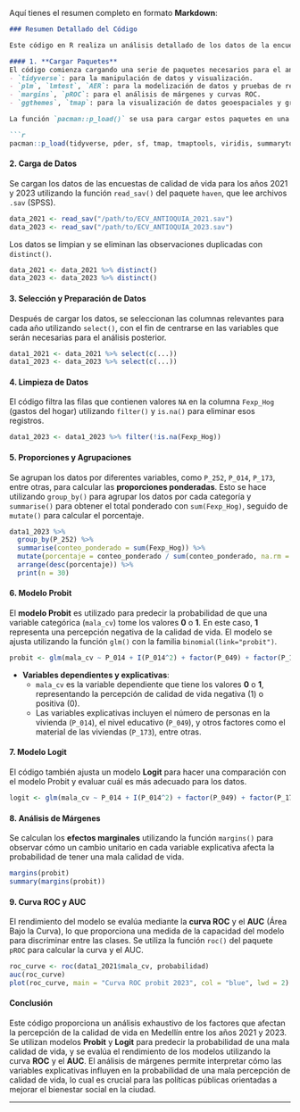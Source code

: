 Aquí tienes el resumen completo en formato **Markdown**:

```markdown
### Resumen Detallado del Código

Este código en R realiza un análisis detallado de los datos de la encuesta de calidad de vida en Medellín para los años 2021 y 2023, centrándose en la percepción de la calidad de vida a nivel de hogares. A continuación, se detalla la estructura del código, las variables utilizadas y el modelo **Probit** implementado.

#### 1. **Cargar Paquetes**  
El código comienza cargando una serie de paquetes necesarios para el análisis, la manipulación de datos, la visualización y la modelización. Algunos de los más relevantes son:
- `tidyverse`: para la manipulación de datos y visualización.
- `plm`, `lmtest`, `AER`: para la modelización de datos y pruebas de regresión.
- `margins`, `pROC`: para el análisis de márgenes y curvas ROC.
- `ggthemes`, `tmap`: para la visualización de datos geoespaciales y gráficos temáticos.

La función `pacman::p_load()` se usa para cargar estos paquetes en una sola línea.

```r
pacman::p_load(tidyverse, pder, sf, tmap, tmaptools, viridis, summarytools, terra, glue, lmtest, zoo, Hmisc, AER, skimr, modelsummary, plm, gt, table1, haven, ggthemes, wesanderson, estimatr, dplyr, sf, rgeoda, tidylog, spatialreg, spdep, readxl, DT, data.table, plotly, lubridate, shinyWidgets, shiny, openxlsx2, openxlsx, tidyr, margins, knitr, pscl, pROC)
```

#### 2. **Carga de Datos**
Se cargan los datos de las encuestas de calidad de vida para los años 2021 y 2023 utilizando la función `read_sav()` del paquete `haven`, que lee archivos `.sav` (SPSS).

```r
data_2021 <- read_sav("/path/to/ECV_ANTIOQUIA_2021.sav")
data_2023 <- read_sav("/path/to/ECV_ANTIOQUIA_2023.sav")
```

Los datos se limpian y se eliminan las observaciones duplicadas con `distinct()`.

```r
data_2021 <- data_2021 %>% distinct()
data_2023 <- data_2023 %>% distinct()
```

#### 3. **Selección y Preparación de Datos**
Después de cargar los datos, se seleccionan las columnas relevantes para cada año utilizando `select()`, con el fin de centrarse en las variables que serán necesarias para el análisis posterior.

```r
data1_2021 <- data_2021 %>% select(c(...))
data1_2023 <- data_2023 %>% select(c(...))
```

#### 4. **Limpieza de Datos**
El código filtra las filas que contienen valores `NA` en la columna `Fexp_Hog` (gastos del hogar) utilizando `filter()` y `is.na()` para eliminar esos registros.

```r
data1_2023 <- data1_2023 %>% filter(!is.na(Fexp_Hog))
```

#### 5. **Proporciones y Agrupaciones**
Se agrupan los datos por diferentes variables, como `P_252`, `P_014`, `P_173`, entre otras, para calcular las **proporciones ponderadas**. Esto se hace utilizando `group_by()` para agrupar los datos por cada categoría y `summarise()` para obtener el total ponderado con `sum(Fexp_Hog)`, seguido de `mutate()` para calcular el porcentaje.

```r
data1_2023 %>%
  group_by(P_252) %>%
  summarise(conteo_ponderado = sum(Fexp_Hog)) %>%
  mutate(porcentaje = conteo_ponderado / sum(conteo_ponderado, na.rm = TRUE)) %>% 
  arrange(desc(porcentaje)) %>% 
  print(n = 30)
```

#### 6. **Modelo Probit**
El **modelo Probit** es utilizado para predecir la probabilidad de que una variable categórica (`mala_cv`) tome los valores **0** o **1**. En este caso, **1** representa una percepción negativa de la calidad de vida. El modelo se ajusta utilizando la función `glm()` con la familia `binomial(link="probit")`.

```r
probit <- glm(mala_cv ~ P_014 + I(P_014^2) + factor(P_049) + factor(P_172) + factor(P_173) + factor(P_175) + factor(P_176) + factor(P_184) + factor(P_187) + factor(P_190) + factor(P_194) + factor(P_204) + factor(P_205) + factor(P_252) + P_269, data=data1_2021, family=binomial(link="probit"))
```

- **Variables dependientes y explicativas**: 
  - `mala_cv` es la variable dependiente que tiene los valores **0** o **1**, representando la percepción de calidad de vida negativa (1) o positiva (0).
  - Las variables explicativas incluyen el número de personas en la vivienda (`P_014`), el nivel educativo (`P_049`), y otros factores como el material de las viviendas (`P_173`), entre otras.

#### 7. **Modelo Logit**
El código también ajusta un modelo **Logit** para hacer una comparación con el modelo Probit y evaluar cuál es más adecuado para los datos.

```r
logit <- glm(mala_cv ~ P_014 + I(P_014^2) + factor(P_049) + factor(P_172) + factor(P_173) + factor(P_175) + factor(P_176) + factor(P_184) + factor(P_187) + factor(P_190) + factor(P_194) + factor(P_204) + factor(P_205) + factor(P_252) + P_269, data=data1_2021, family=binomial(link="logit"))
```

#### 8. **Análisis de Márgenes**
Se calculan los **efectos marginales** utilizando la función `margins()` para observar cómo un cambio unitario en cada variable explicativa afecta la probabilidad de tener una mala calidad de vida.

```r
margins(probit)
summary(margins(probit))
```

#### 9. **Curva ROC y AUC**
El rendimiento del modelo se evalúa mediante la **curva ROC** y el **AUC** (Área Bajo la Curva), lo que proporciona una medida de la capacidad del modelo para discriminar entre las clases. Se utiliza la función `roc()` del paquete `pROC` para calcular la curva y el AUC.

```r
roc_curve <- roc(data1_2021$mala_cv, probabilidad)
auc(roc_curve)
plot(roc_curve, main = "Curva ROC probit 2023", col = "blue", lwd = 2)
```

#### Conclusión
Este código proporciona un análisis exhaustivo de los factores que afectan la percepción de la calidad de vida en Medellín entre los años 2021 y 2023. Se utilizan modelos **Probit** y **Logit** para predecir la probabilidad de una mala calidad de vida, y se evalúa el rendimiento de los modelos utilizando la curva **ROC** y el **AUC**. El análisis de márgenes permite interpretar cómo las variables explicativas influyen en la probabilidad de una mala percepción de calidad de vida, lo cual es crucial para las políticas públicas orientadas a mejorar el bienestar social en la ciudad.

---
```
